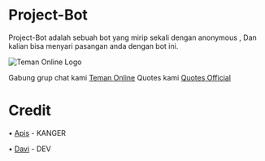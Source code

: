 # Project-Bot

Project-Bot adalah sebuah bot yang mirip sekali dengan anonymous , Dan kalian bisa menyari pasangan anda dengan bot ini.
 
![Teman Online Logo](https://telegra.ph/file/2ae553876a8e905b62f70.jpg)

Gabung grup chat kami [Teman Online](https://t.me/Cari_Teman_Online_Group)
Quotes kami [Quotes Official](https://t.me/Quotes_Channel_Official)

# Credit 

•    [Apis](https://github.com/apisuserbot) - KANGER

•    [Davi](https://github.com/davi78) - DEV
